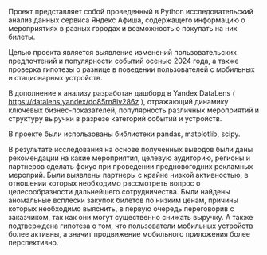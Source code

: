Проект представляет собой проведенный в Python исследовательский анализ данных сервиса Яндекс Афиша, содержащего информацию о мероприятиях в разных городах и возможностью покупать на них билеты. 

Целью проекта является выявление изменений пользовательских предпочтений и популярности событий осенью 2024 года, а также проверка гипотезы о разнице в поведении пользователей с мобильных и стационарных устройств.

В дополнение к анализу разработан дашборд в Yandex DataLens ( https://datalens.yandex/do85rn8iv286z ), отражающий динамику ключевых бизнес-показателей, популярность различных мероприятий и структуру выручки в разрезе категорий событий и устройств.

В проекте были использованы библиотеки pandas, matplotlib, scipy.

В результате исследования на основе полученных выводов были даны рекомендации на какие мероприятия, целевую аудиторию, регионы и партнеров сделать фокус при проведении предновогодних рекламных мероприй. Были выявлены партнеры с крайне низкой активностью, в отношении которых необходимо рассмотреть вопрос о целесообразности дальнейшего сотрудничества. Были найдены аномальные всплески закупок билетов по низким ценам, причины которых необходимо выяснить, в первую очередь переговорив с заказчиком, так как они могут существенно снижать выручку. А также подтверждена гипотеза о том, что пользователи мобильных устройств более активны, а значит продвижение мобильного приложения более перспективно.
